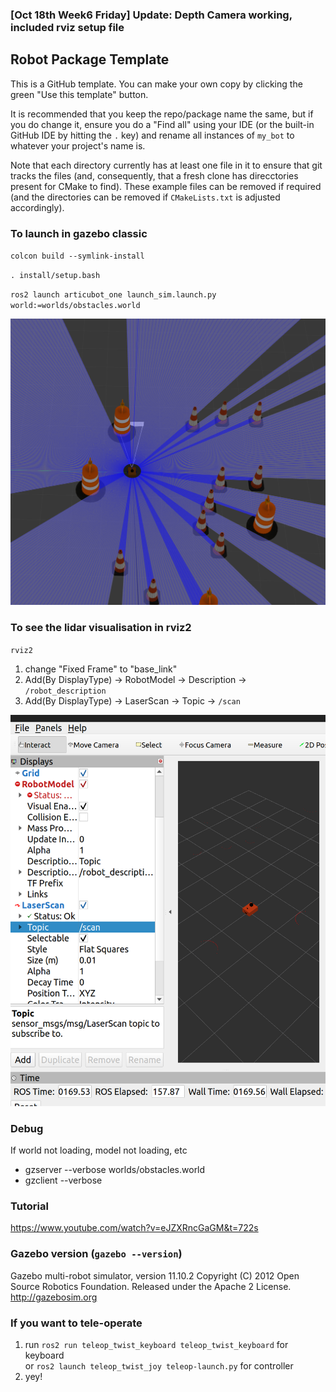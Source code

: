 ### [Oct 18th Week6 Friday] Update: Depth Camera working, included rviz setup file

## Robot Package Template

This is a GitHub template. You can make your own copy by clicking the green "Use this template" button.

It is recommended that you keep the repo/package name the same, but if you do change it, ensure you do a "Find all" using your IDE (or the built-in GitHub IDE by hitting the `.` key) and rename all instances of `my_bot` to whatever your project's name is.

Note that each directory currently has at least one file in it to ensure that git tracks the files (and, consequently, that a fresh clone has direcctories present for CMake to find). These example files can be removed if required (and the directories can be removed if `CMakeLists.txt` is adjusted accordingly).

### To launch in gazebo classic

`colcon build --symlink-install`

`. install/setup.bash`

`ros2 launch articubot_one launch_sim.launch.py world:=worlds/obstacles.world`

![alt text](image-1.png)

### To see the lidar visualisation in rviz2

`rviz2`

1. change "Fixed Frame" to "base_link"
2. Add(By DisplayType) -> RobotModel -> Description -> `/robot_description`
3. Add(By DisplayType) -> LaserScan -> Topic -> `/scan`

![alt text](image.png)

### Debug

If world not loading, model not loading, etc
* gzserver --verbose worlds/obstacles.world
* gzclient --verbose

### Tutorial

https://www.youtube.com/watch?v=eJZXRncGaGM&t=722s

### Gazebo version (`gazebo --version`)

Gazebo multi-robot simulator, version 11.10.2
Copyright (C) 2012 Open Source Robotics Foundation.
Released under the Apache 2 License.
http://gazebosim.org

### If you want to tele-operate

1. run `ros2 run teleop_twist_keyboard teleop_twist_keyboard` for keyboard\
   or `ros2 launch teleop_twist_joy teleop-launch.py` for controller
2. yey!


